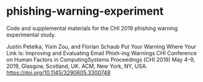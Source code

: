 # phishing-warning-experiment
Code and supplemental materials for the CHI 2019 phishing warning experimental study.

Justin Petelka, Yixin Zou, and Florian Schaub
Put Your Warning Where Your Link Is: Improving and Evaluating Email Phish-ing Warnings
CHI Conference on Human Factors in ComputingSystems Proceedings (CHI 2019)
May 4–9, 2019, Glasgow, Scotland, UK. ACM, New York, NY, USA. 
https://doi.org/10.1145/3290605.3300748
